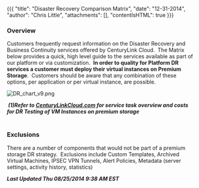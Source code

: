 {{{
  "title": "Disaster Recovery Comparison Matrix",
  "date": "12-31-2014",
  "author": "Chris Little",
  "attachments": [],
  "contentIsHTML": true
}}}

<h3>Overview</h3>
<p>Customers frequently request information on the Disaster Recovery and Business Continuity services offered by CenturyLink Cloud. &nbsp;The Matrix below provides a quick, high level guide to the services available as part of our platform or via customization.
  &nbsp;<strong>In order to quality for Platform DR services a customer must deploy their virtual instances on Premium Storage</strong>. &nbsp;Customers should be aware that any combination of these options, per application or per virtual instance, are
  possible. </p>
<p><img src="https://t3n.zendesk.com/attachments/token/6LRpNimlnpjc7GumfnWeoLA5x/?name=DR+chart+v9.png" alt="DR_chart_v9.png" />
</p>
<p><em><strong>&nbsp;(1)Refer to&nbsp;<a href="http://www.centurylinkcloud.com/service-tasks" target="_blank">CenturyLinkCloud.com</a> for service task overview and costs for DR Testing of VM Instances on premium storage</strong></em>
</p>
<h3><em><strong><br /></strong></em><strong>Exclusions</strong></h3>
<p>There are a number of components that would not be part of a premium storage DR strategy. &nbsp;Exclusions include Custom Templates, Archived Virtual Machines, IPSEC VPN Tunnels, Alert Policies, Metadata (server settings, activity history, statistics)</p>
<p><strong><em>Last Updated Thu 08/25/2014 9:38 AM EST</em></strong>
</p>